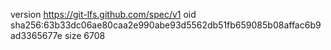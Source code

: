 version https://git-lfs.github.com/spec/v1
oid sha256:63b33dc06ae80caa2e990abe93d5562db51fb659085b08affac6b9ad3365677e
size 6708
